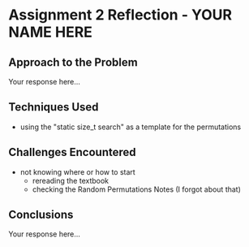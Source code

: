 # Assignment 2 Reflection - YOUR NAME HERE

## Approach to the Problem

Your response here...

## Techniques Used

* using the "static size_t search" as a template for the permutations

## Challenges Encountered

* not knowing where or how to start
  * rereading the textbook
  * checking the Random Permutations Notes (I forgot about that)

## Conclusions

Your response here...
